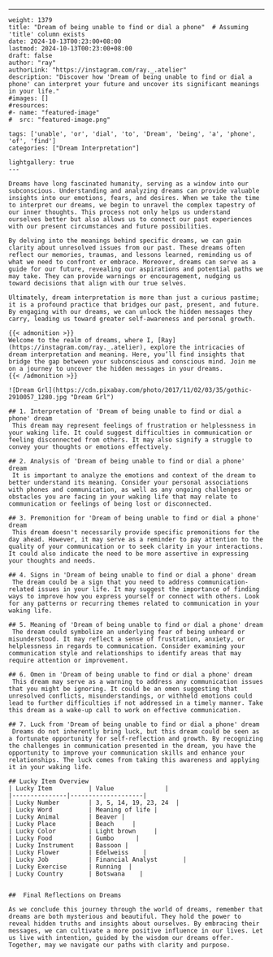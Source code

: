 ---
    weight: 1379
    title: "Dream of being unable to find or dial a phone"  # Assuming 'title' column exists
    date: 2024-10-13T00:23:00+08:00
    lastmod: 2024-10-13T00:23:00+08:00
    draft: false
    author: "ray"
    authorLink: "https://instagram.com/ray._.atelier"
    description: "Discover how 'Dream of being unable to find or dial a phone' can interpret your future and uncover its significant meanings in your life."
    #images: []
    #resources:
    #- name: "featured-image"
    #  src: "featured-image.png"
    
    tags: ['unable', 'or', 'dial', 'to', 'Dream', 'being', 'a', 'phone', 'of', 'find']
    categories: ["Dream Interpretation"]
    
    lightgallery: true
    ---
    
    Dreams have long fascinated humanity, serving as a window into our subconscious. Understanding and analyzing dreams can provide valuable insights into our emotions, fears, and desires. When we take the time to interpret our dreams, we begin to unravel the complex tapestry of our inner thoughts. This process not only helps us understand ourselves better but also allows us to connect our past experiences with our present circumstances and future possibilities.
    
    By delving into the meanings behind specific dreams, we can gain clarity about unresolved issues from our past. These dreams often reflect our memories, traumas, and lessons learned, reminding us of what we need to confront or embrace. Moreover, dreams can serve as a guide for our future, revealing our aspirations and potential paths we may take. They can provide warnings or encouragement, nudging us toward decisions that align with our true selves.
    
    Ultimately, dream interpretation is more than just a curious pastime; it is a profound practice that bridges our past, present, and future. By engaging with our dreams, we can unlock the hidden messages they carry, leading us toward greater self-awareness and personal growth.
    
    {{< admonition >}}
    Welcome to the realm of dreams, where I, [Ray](https://instagram.com/ray._.atelier), explore the intricacies of dream interpretation and meaning. Here, you’ll find insights that bridge the gap between your subconscious and conscious mind. Join me on a journey to uncover the hidden messages in your dreams.
    {{< /admonition >}}
    
    ![Dream Grl](https://cdn.pixabay.com/photo/2017/11/02/03/35/gothic-2910057_1280.jpg "Dream Grl")
    
    ## 1. Interpretation of 'Dream of being unable to find or dial a phone' dream
     This dream may represent feelings of frustration or helplessness in your waking life. It could suggest difficulties in communication or feeling disconnected from others. It may also signify a struggle to convey your thoughts or emotions effectively.
    
    ## 2. Analysis of 'Dream of being unable to find or dial a phone' dream
     It is important to analyze the emotions and context of the dream to better understand its meaning. Consider your personal associations with phones and communication, as well as any ongoing challenges or obstacles you are facing in your waking life that may relate to communication or feelings of being lost or disconnected.
    
    ## 3. Premonition for 'Dream of being unable to find or dial a phone' dream
     This dream doesn't necessarily provide specific premonitions for the day ahead. However, it may serve as a reminder to pay attention to the quality of your communication or to seek clarity in your interactions. It could also indicate the need to be more assertive in expressing your thoughts and needs.
    
    ## 4. Signs in 'Dream of being unable to find or dial a phone' dream
     The dream could be a sign that you need to address communication-related issues in your life. It may suggest the importance of finding ways to improve how you express yourself or connect with others. Look for any patterns or recurring themes related to communication in your waking life.
    
    ## 5. Meaning of 'Dream of being unable to find or dial a phone' dream
     The dream could symbolize an underlying fear of being unheard or misunderstood. It may reflect a sense of frustration, anxiety, or helplessness in regards to communication. Consider examining your communication style and relationships to identify areas that may require attention or improvement.
    
    ## 6. Omen in 'Dream of being unable to find or dial a phone' dream
     This dream may serve as a warning to address any communication issues that you might be ignoring. It could be an omen suggesting that unresolved conflicts, misunderstandings, or withheld emotions could lead to further difficulties if not addressed in a timely manner. Take this dream as a wake-up call to work on effective communication.
    
    ## 7. Luck from 'Dream of being unable to find or dial a phone' dream
     Dreams do not inherently bring luck, but this dream could be seen as a fortunate opportunity for self-reflection and growth. By recognizing the challenges in communication presented in the dream, you have the opportunity to improve your communication skills and enhance your relationships. The luck comes from taking this awareness and applying it in your waking life.
    
    ## Lucky Item Overview
    | Lucky Item          | Value              |
    |---------------|--------------------|
    | Lucky Number        | 3, 5, 14, 19, 23, 24  |
    | Lucky Word          | Meaning of life |
    | Lucky Animal        | Beaver |
    | Lucky Place         | Beach     |
    | Lucky Color         | Light brown     |
    | Lucky Food          | Gumbo      |
    | Lucky Instrument    | Bassoon |
    | Lucky Flower        | Edelweiss    |
    | Lucky Job           | Financial Analyst       |
    | Lucky Exercise      | Running  |
    | Lucky Country       | Botswana    |
    
    
    ##  Final Reflections on Dreams
    
    As we conclude this journey through the world of dreams, remember that dreams are both mysterious and beautiful. They hold the power to reveal hidden truths and insights about ourselves. By embracing their messages, we can cultivate a more positive influence in our lives. Let us live with intention, guided by the wisdom our dreams offer. Together, may we navigate our paths with clarity and purpose.
    